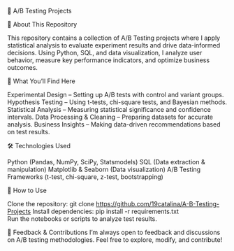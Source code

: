 🎯 A/B Testing Projects

📌 About This Repository

This repository contains a collection of A/B Testing projects where I apply statistical analysis to evaluate experiment results and drive data-informed decisions. Using Python, SQL, and data visualization, I analyze user behavior, measure key performance indicators, and optimize business outcomes.

🚀 What You’ll Find Here

Experimental Design – Setting up A/B tests with control and variant groups.
Hypothesis Testing – Using t-tests, chi-square tests, and Bayesian methods.
Statistical Analysis – Measuring statistical significance and confidence intervals.
Data Processing & Cleaning – Preparing datasets for accurate analysis.
Business Insights – Making data-driven recommendations based on test results.

🛠 Technologies Used

Python (Pandas, NumPy, SciPy, Statsmodels)
SQL (Data extraction & manipulation)
Matplotlib & Seaborn (Data visualization)
A/B Testing Frameworks (t-test, chi-square, z-test, bootstrapping)

📂 How to Use

Clone the repository:
git clone https://github.com/19catalina/A-B-Testing-Projects
Install dependencies:
pip install -r requirements.txt  
Run the notebooks or scripts to analyze test results.

📢 Feedback & Contributions
I’m always open to feedback and discussions on A/B testing methodologies. Feel free to explore, modify, and contribute!
